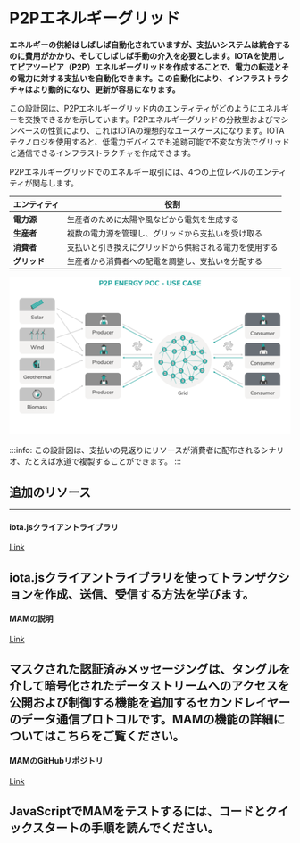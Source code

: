 # P2Pエネルギーグリッド
<!-- # Peer-to-peer energy grid -->

**エネルギーの供給はしばしば自動化されていますが、支払いシステムは統合するのに費用がかかり、そしてしばしば手動の介入を必要とします。IOTAを使用してピアツーピア（P2P）エネルギーグリッドを作成することで、電力の転送とその電力に対する支払いを自動化できます。この自動化により、インフラストラクチャはより動的になり、更新が容易になります。**
<!-- **Although the supply of energy is often automated, the payment system is expensive to integrate and often requires manual intervention. By creating a peer-to-peer (P2P) energy grid with IOTA, you can automate the transfer of power and the payment for that power. This automation makes your infrastructure more dynamic and easier to update.** -->

この設計図は、P2Pエネルギーグリッド内のエンティティがどのようにエネルギーを交換できるかを示しています。P2Pエネルギーグリッドの分散型およびマシンベースの性質により、これはIOTAの理想的なユースケースになります。IOTAテクノロジを使用すると、低電力デバイスでも追跡可能で不変な方法でグリッドと通信できるインフラストラクチャを作成できます。
<!-- This blueprint demonstrates how entities in a P2P energy grid can trade energy. The distributed and machine-based nature of the P2P energy grid make this an ideal use case for IOTA. Using IOTA technologies, you can create an infrastructure where even low-powered devices can communicate with the grid in a traceable and immutable way. -->

P2Pエネルギーグリッドでのエネルギー取引には、4つの上位レベルのエンティティが関与します。
<!-- Trading energy on a P2P energy grid involves four high-level entities: -->

| **エンティティ** | **役割** |
| ---------------- | -------- |
| **電力源** | 生産者のために太陽や風などから電気を生成する |
| **生産者** | 複数の電力源を管理し、グリッドから支払いを受け取る |
| **消費者** | 支払いと引き換えにグリッドから供給される電力を使用する |
| **グリッド** | 生産者から消費者への配電を調整し、支払いを分配する |

![P2P Energy PoC - Use Case Picture](../images/p2p_use_case.png)

:::info:
この設計図は、支払いの見返りにリソースが消費者に配布されるシナリオ、たとえば水道で複製することができます。
:::
<!-- :::info: -->
<!-- This blueprint can be replicated in any scenario where a resource is distributed to consumers in return for payment, for example water supply. -->
<!-- ::: -->

## 追加のリソース
<!-- ## Additional resources -->

---------------
#### iota.jsクライアントライブラリ ####
[Link](root://client-libraries/0.1/getting-started/js-quickstart.md)

iota.jsクライアントライブラリを使ってトランザクションを作成、送信、受信する方法を学びます。
---
#### MAMの説明 ####
[Link](https://blog.iota.org/introducing-masked-authenticated-messaging-e55c1822d50e)

マスクされた認証済みメッセージングは、タングルを介して暗号化されたデータストリームへのアクセスを公開および制御する機能を追加するセカンドレイヤーのデータ通信プロトコルです。MAMの機能の詳細についてはこちらをご覧ください。
---
#### MAMのGitHubリポジトリ ####
[Link](https://github.com/iotaledger/mam.client.js)

JavaScriptでMAMをテストするには、コードとクイックスタートの手順を読んでください。
---------------
